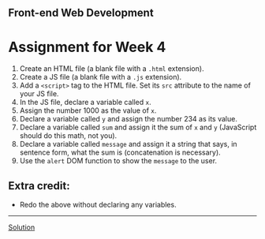 ## Front-end Web Development

# Assignment for Week 4

1.  Create an HTML file (a blank file with a `.html` extension).
2.  Create a JS file (a blank file with a `.js` extension).
3.  Add a `<script>` tag to the HTML file. Set its `src` attribute to the name of your JS file.
4.  In the JS file, declare a variable called `x`.
5.  Assign the number 1000 as the value of `x`.
6.  Declare a variable called `y` and assign the number 234 as its value.
7.  Declare a variable called `sum` and assign it the sum of `x` and `y` (JavaScript should do this math, not you).
8.  Declare a variable called `message` and assign it a string that says, in sentence form, what the sum is (concatenation is necessary).
9.  Use the `alert` DOM function to show the `message` to the user.

## Extra credit:

*   Redo the above without declaring any variables.

* * *

[Solution](http://jeffreyatw.github.io/fwd/series10/class4/solution/)

